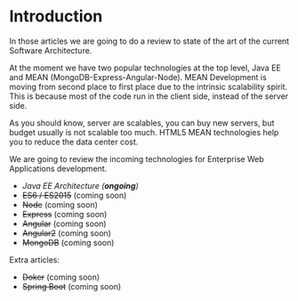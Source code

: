 
# Introduction



In those articles we are going to do a review to state of the art of the current Software Architecture.

At the moment we have two popular technologies at the top level, Java EE and MEAN (MongoDB-Express-Angular-Node). MEAN Development is moving from second place to first place due to the intrinsic scalability spirit. This is because most of the code run in the client side, instead of the server side. 

As you should know, server are scalables, you can buy new servers, but budget usually is not scalable too much. HTML5 MEAN technologies help you to reduce the data center cost.

We are going to review the incoming technologies for Enterprise Web Applications development.

- *Java EE Architecture (**ongoing**)*
- ~~ES6 / ES2015~~ (coming soon)
- ~~Node~~ (coming soon)
- ~~Express~~ (coming soon)
- ~~Angular~~ (coming soon)
- ~~Angular2~~ (coming soon)
- ~~MongoDB~~ (coming soon)


Extra articles:
- ~~Doker~~ (coming soon)
- ~~Spring Boot~~ (coming soon)


